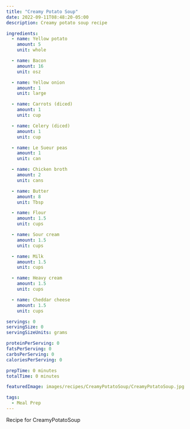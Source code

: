 ```yaml
---
title: "Creamy Potato Soup"
date: 2022-09-11T08:48:20-05:00
description: Creamy potato soup recipe

ingredients:
  - name: Yellow potato
    amount: 5
    unit: whole

  - name: Bacon
    amount: 16
    unit: osz

  - name: Yellow onion
    amount: 1
    unit: large

  - name: Carrots (diced)
    amount: 1
    unit: cup

  - name: Celery (diced)
    amount: 1
    unit: cup

  - name: Le Sueur peas
    amount: 1
    unit: can

  - name: Chicken broth
    amount: 2
    unit: cans

  - name: Butter
    amount: 8
    unit: Tbsp

  - name: Flour
    amount: 1.5
    unit: cups

  - name: Sour cream
    amount: 1.5
    unit: cups

  - name: Milk
    amount: 1.5
    unit: cups

  - name: Heavy cream
    amount: 1.5
    unit: cups

  - name: Cheddar cheese
    amount: 1.5
    unit: cups

servings: 0
servingSize: 0
servingSizeUnits: grams

proteinPerServing: 0
fatsPerServing: 0
carbsPerServing: 0
caloriesPerServing: 0

prepTime: 0 minutes
totalTime: 0 minutes

featuredImage: images/recipes/CreamyPotatoSoup/CreamyPotatoSoup.jpg

tags:
  - Meal Prep
---
```


Recipe for CreamyPotatoSoup
